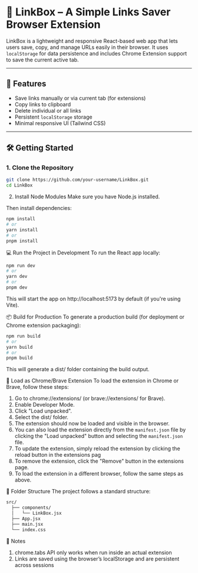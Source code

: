 # 🔗 LinkBox – A Simple Links Saver Browser Extension

LinkBox is a lightweight and responsive React-based web app that lets users save, copy, and manage URLs easily in their browser. It uses `localStorage` for data persistence and includes Chrome Extension support to save the current active tab.

---

## 🚀 Features

- Save links manually or via current tab (for extensions)
- Copy links to clipboard
- Delete individual or all links
- Persistent `localStorage` storage
- Minimal responsive UI (Tailwind CSS)

---

## 🛠️ Getting Started

### 1. **Clone the Repository**
```bash
git clone https://github.com/your-username/LinkBox.git
cd LinkBox
```

2. Install Node Modules
Make sure you have Node.js installed.

Then install dependencies:
```bash
npm install
# or
yarn install
# or
pnpm install
```

💻 Run the Project in Development
To run the React app locally:
```bash
npm run dev
# or
yarn dev
# or
pnpm dev
```
This will start the app on http://localhost:5173 by default (if you're using Vite).

📦 Build for Production
To generate a production build (for deployment or Chrome extension packaging):
```bash
npm run build
# or
yarn build
# or
pnpm build
```
This will generate a dist/ folder containing the build output.

🧩 Load as Chrome/Brave Extension
To load the extension in Chrome or Brave, follow these steps:
1. Go to chrome://extensions/ (or brave://extensions/ for Brave).
2. Enable Developer Mode.
3. Click "Load unpacked".
4. Select the dist/ folder.
5. The extension should now be loaded and visible in the browser.
6. You can also load the extension directly from the `manifest.json` file by clicking the "Load unpacked" button and selecting the `manifest.json` file.
7. To update the extension, simply reload the extension by clicking the reload button in the extensions pag
8. To remove the extension, click the "Remove" button in the extensions page.
9. To load the extension in a different browser, follow the same steps as above.

📁 Folder Structure
The project follows a standard structure:
``` bash
src/
  ├── components/
  │   └── LinkBox.jsx
  ├── App.jsx
  ├── main.jsx
  └── index.css
```

📌 Notes
1. chrome.tabs API only works when run inside an actual extension
2. Links are saved using the browser’s localStorage and are persistent across sessions
